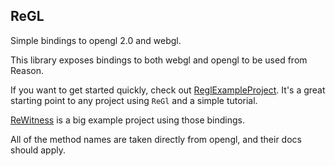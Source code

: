 ReGL
---
Simple bindings to opengl 2.0 and webgl.

This library exposes bindings to both webgl and opengl to be used from Reason.

If you want to get started quickly, check out [ReglExampleProject](https://github.com/bsansouci/reglexampleproject). It's a great starting point to any project using `ReGl` and a simple tutorial.

[ReWitness](https://github.com/bsansouci/rewitness) is a big example project using those bindings.

All of the method names are taken directly from opengl, and their docs should apply.
